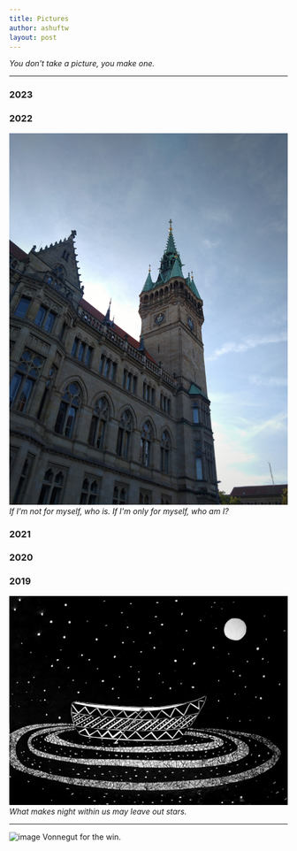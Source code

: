 ```yaml
---
title: Pictures 
author: ashuftw
layout: post
---
```


*You don't take a picture, you make one.*

---
### 2023
### 2022

![image](/assets/images/221028.jpeg)
*If I'm not for myself, who is. If I'm only for myself, who am I?*

### 2021

### 2020

### 2019
![image](/assets/images/191109.jpg)
*What makes night within us may leave out stars.*

---

![image](/assets/images/190324.jpeg)
Vonnegut for the win.
